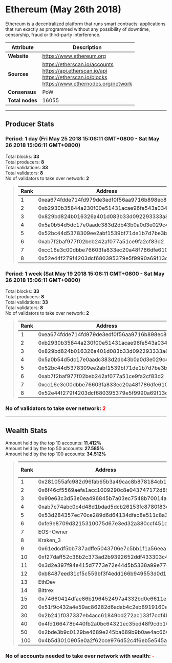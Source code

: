 # Ethereum (May 26th 2018)
Ethereum is a decentralized platform that runs smart contracts: applications that run exactly as programmed without any possibility of downtime, censorship, fraud or third-party interference.<br/>

|Attribute|Description|
|---|---|
|**Website**|https://www.ethereum.org|
|**Sources**|https://etherscan.io/accounts<br/>https://api.etherscan.io/api<br/>https://etherscan.io/blocks<br/>https://www.ethernodes.org/network|
|**Consensus**|PoW|
|**Total nodes**|16055|

---
## Producer Stats
### Period: 1 day (Fri May 25 2018 15:06:11 GMT+0800 - Sat May 26 2018 15:06:11 GMT+0800)
Total blocks: **33**<br/>
Total producers: **8**<br/>
Total validations: **33**<br/>
Total validators: **8**<br/>
No of validators to take over network: **2**<br/>
> |Rank|Address|Blocks|
> |---|---|---|
> |1|0xea674fdde714fd979de3edf0f56aa9716b898ec8|10|
> |2|0xb2930b35844a230f00e51431acae96fe543a0347|7|
> |3|0x829bd824b016326a401d083b33d092293333a830|5|
> |4|0x5a0b54d5dc17e0aadc383d2db43b0a0d3e029c4c|4|
> |5|0x52bc44d5378309ee2abf1539bf71de1b7d7be3b5|4|
> |6|0xab7f2baf977f02beb242af077a51ce9fa2cf83d2|1|
> |7|0xcc16e3c00dbbe76603fa833ec20a48f786dfe610|1|
> |8|0x52e44f279f4203dcf680395379e5f9990a69f13c|1|

### Period: 1 week (Sat May 19 2018 15:06:11 GMT+0800 - Sat May 26 2018 15:06:11 GMT+0800)
Total blocks: **33**<br/>
Total producers: **8**<br/>
Total validations: **33**<br/>
Total validators: **8**<br/>
No of validators to take over network: **2**<br/>
> |Rank|Address|Blocks|
> |---|---|---|
> |1|0xea674fdde714fd979de3edf0f56aa9716b898ec8|10|
> |2|0xb2930b35844a230f00e51431acae96fe543a0347|7|
> |3|0x829bd824b016326a401d083b33d092293333a830|5|
> |4|0x5a0b54d5dc17e0aadc383d2db43b0a0d3e029c4c|4|
> |5|0x52bc44d5378309ee2abf1539bf71de1b7d7be3b5|4|
> |6|0xab7f2baf977f02beb242af077a51ce9fa2cf83d2|1|
> |7|0xcc16e3c00dbbe76603fa833ec20a48f786dfe610|1|
> |8|0x52e44f279f4203dcf680395379e5f9990a69f13c|1|

### **No of validators to take over network: <span style="color:red">2</span>**

---
## Wealth Stats
Amount held by the top 10 accounts: **11.412%**<br/>
Amount held by the top 50 accounts: **27.585%**<br/>
Amount held by the top 100 accounts: **34.512%**<br/>
> |Rank|Address|Amount (%)|
> |---|---|---|
> |1|0x281055afc982d96fab65b3a49cac8b878184cb16|1.5435|
> |2|0x6f46cf5569aefa1acc1009290c8e043747172d89|1.5150|
> |3|0x90e63c3d53e0ea496845b7a03ec7548b70014a91|1.5128|
> |4|0xab7c74abc0c4d48d1bdad5dcb26153fc8780f83e|1.4046|
> |5|0x53d284357ec70ce289d6d64134dfac8e511c8a3d|1.3833|
> |6|0xfe9e8709d3215310075d67e3ed32a380ccf451c8|0.92700|
> |7|EOS-Owner|0.91945|
> |8|Kraken_3|0.80379|
> |9|0x61edcdf5bb737adffe5043706e7c5bb1f1a56eea|0.72738|
> |10|0xf27daff52c38b2c373ad2b9392652ddf433303c4|0.67500|
> |11|0x3d2e397f94e415d7773e72e44d5b5338a99e77d9|0.67474|
> |12|0xb8487eed31cf5c559bf3f4edd166b949553d0d11|0.67315|
> |13|EthDev|0.67202|
> |14|Bittrex|0.65810|
> |15|0x74660414dfae86b196452497a4332bd0e6611e82|0.59194|
> |20|0x51f9c432a4e59ac86282d6adab4c2eb8919160eb|0.53174|
> |30|0x2b241f037337eb4acc61849bd272ac133f7cdf4b|0.37924|
> |40|0x4fd166478b440fb2a0bc64321ec35ed48f9cdb16|0.28231|
> |50|0x2bde3b9c0129be4689e245ba689b9b0ae4ac666d|0.20420|
> |100|0x4b5d3010905e0a2f62cce976d52c4f6eb5e545a5|0.10033|

### **No of accounts needed to take over network with wealth: <span style="color:red">-</span>**
